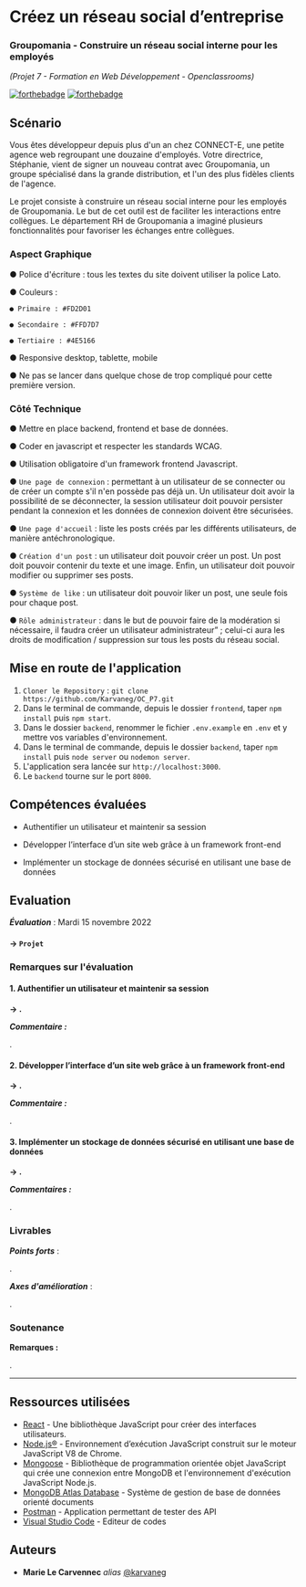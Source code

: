 # Créez un réseau social d’entreprise
### Groupomania - Construire un réseau social interne pour les employés
_(Projet 7 - Formation en Web Développement - Openclassrooms)_

[![forthebadge](https://forthebadge.com/images/badges/made-with-javascript.svg)](https://forthebadge.com) [![forthebadge](http://forthebadge.com/images/badges/powered-by-coffee.svg)](http://forthebadge.com)

## Scénario

Vous êtes développeur depuis plus d'un an chez CONNECT-E, une petite agence web regroupant une douzaine d'employés.
Votre directrice, Stéphanie, vient de signer un nouveau contrat avec Groupomania, un groupe spécialisé dans la grande distribution, et l'un des plus fidèles clients de l'agence.

Le projet consiste à construire un réseau social interne pour les employés de Groupomania. Le but de cet outil est de faciliter les interactions entre collègues. Le département RH de Groupomania a imaginé plusieurs fonctionnalités pour favoriser les échanges entre collègues.


### Aspect Graphique

● Police d'écriture : tous les textes du site doivent utiliser la police Lato.

● Couleurs : 

    ● Primaire : #FD2D01

    ● Secondaire : #FFD7D7

    ● Tertiaire : #4E5166

● Responsive desktop, tablette, mobile

● Ne pas se lancer dans quelque chose de trop compliqué pour cette première version.

### Côté Technique

● Mettre en place backend, frontend et base de données.

● Coder en javascript et respecter les standards WCAG.

● Utilisation obligatoire d'un framework frontend Javascript.

● `Une page de connexion` : permettant à un utilisateur de se connecter ou de créer un compte s'il n'en possède pas déjà un. Un utilisateur doit avoir la possibilité de se déconnecter, la session utilisateur doit pouvoir persister pendant la connexion et les données de connexion doivent être sécurisées.

● `Une page d'accueil` : liste les posts créés par les différents utilisateurs, de manière antéchronologique.

● `Création d'un post` : un utilisateur doit pouvoir créer un post. Un post doit pouvoir contenir du texte et une image. Enfin, un utilisateur doit pouvoir modifier ou supprimer ses posts.

● `Système de like` : un utilisateur doit pouvoir liker un post, une seule fois pour chaque post.

● `Rôle administrateur` : dans le but de pouvoir faire de la modération si nécessaire, il faudra créer un utilisateur administrateur” ; celui-ci aura les droits de modification / suppression sur tous les posts du réseau social.

## Mise en route de l'application

1) `Cloner le Repository` : `git clone https://github.com/Karvaneg/OC_P7.git`
2) Dans le terminal de commande, depuis le dossier `frontend`, taper `npm install` puis `npm start`.
3) Dans le dossier `backend`, renommer le fichier `.env.example` en `.env` et y mettre vos variables d'environnement.
4) Dans le terminal de commande, depuis le dossier `backend`, taper `npm install` puis `node server` ou `nodemon server`.
5) L'application sera lancée sur `http://localhost:3000`.
6) Le `backend` tourne sur le port `8000`.

## Compétences évaluées


* Authentifier un utilisateur et maintenir sa session

* Développer l’interface d’un site web grâce à un framework front-end

* Implémenter un stockage de données sécurisé en utilisant une base de données


## Evaluation

___Évaluation___ : Mardi 15 novembre 2022
#### -> `Projet  `


### Remarques sur l'évaluation

#### 1. Authentifier un utilisateur et maintenir sa session

 __-> .__

___Commentaire :___

.


#### 2. Développer l’interface d’un site web grâce à un framework front-end

 __-> .__

___Commentaire :___

.


#### 3. Implémenter un stockage de données sécurisé en utilisant une base de données

  __-> .__

___Commentaires :___

.


### Livrables

___Points forts___ : 

.

___Axes d'amélioration___ : 

.


### Soutenance

__Remarques :__ 

.

____

## Ressources utilisées

* [React](https://fr.reactjs.org/) - Une bibliothèque JavaScript pour créer des interfaces utilisateurs.
* [Node.js®](https://nodejs.org/fr/) - Environnement d’exécution JavaScript construit sur le moteur JavaScript V8 de Chrome.
* [Mongoose](https://mongoosejs.com/) - Bibliothèque de programmation orientée objet JavaScript qui crée une connexion entre MongoDB et l'environnement d'exécution JavaScript Node.js.
* [MongoDB Atlas Database](https://www.mongodb.com/) - Système de gestion de base de données orienté documents
* [Postman](https://www.postman.com/) - Application permettant de tester des API
* [Visual Studio Code](https://code.visualstudio.com/) - Editeur de codes

## Auteurs

* **Marie Le Carvennec** _alias_ [@karvaneg](https://github.com/Karvaneg)